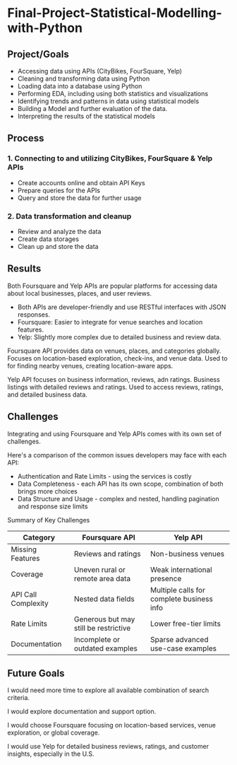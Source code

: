 # Final-Project-Statistical-Modelling-with-Python

## Project/Goals

- Accessing data using APIs (CityBikes, FourSquare, Yelp)
- Cleaning and transforming data using Python
- Loading data into a database using Python
- Performing EDA, including using both statistics and visualizations
- Identifying trends and patterns in data using statistical models
- Building a Model and further evaluation of the data.
- Interpreting the results of the statistical models

## Process

### 1. Connecting to and utilizing CityBikes, FourSquare & Yelp APIs

- Create accounts online and obtain API Keys
- Prepare queries for the APIs
- Query and store the data for further usage

### 2. Data transformation and cleanup

- Review and analyze the data
- Create data storages
- Clean up and store the data

## Results

Both Foursquare and Yelp APIs are popular platforms for accessing data about local businesses, places, and user reviews.

- Both APIs are developer-friendly and use RESTful interfaces with JSON responses.
- Foursquare: Easier to integrate for venue searches and location features.
- Yelp: Slightly more complex due to detailed business and review data.

Foursquare API provides data on venues, places, and categories globally.
Focuses on location-based exploration, check-ins, and venue data.
Used to for finding nearby venues, creating location-aware apps.

Yelp API focuses on business information, reviews, adn ratings.
Business listings with detailed reviews and ratings.
Used to access reviews, ratings, and detailed business data.

## Challenges

Integrating and using Foursquare and Yelp APIs comes with its own set of challenges.

Here's a comparison of the common issues developers may face with each API:

- Authentication and Rate Limits - using the services is costly
- Data Completeness - each API has its own scope, combination of both brings more choices
- Data Structure and Usage - complex and nested, handling pagination and response size limits

Summary of Key Challenges

| Category            | Foursquare API                        | Yelp API                                  |
|---------------------|---------------------------------------|-------------------------------------------|
| Missing Features    | Reviews and ratings                   | Non-business venues                       |
| Coverage            | Uneven rural or remote area data      | Weak international presence               |
| API Call Complexity | Nested data fields                    | Multiple calls for complete business info |
| Rate Limits         | Generous but may still be restrictive | Lower free-tier limits                    |
| Documentation       | Incomplete or outdated examples       | Sparse advanced use-case examples         |

## Future Goals

I would need more time to explore all available combination of search criteria.

I would explore documentation and support option.

I would choose Foursquare focusing on location-based services, venue exploration, or global coverage.

I would use Yelp for detailed business reviews, ratings, and customer insights, especially in the U.S.